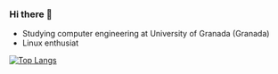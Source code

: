### Hi there 👋
- Studying computer engineering at University of Granada (Granada)
- Linux enthusiat

[![Top Langs](https://github-readme-stats.vercel.app/api/top-langs/?username=dduckduck&layout=compact&theme=vision-friendly-dark)](https://github.com/anuraghazra/github-readme-stats)
